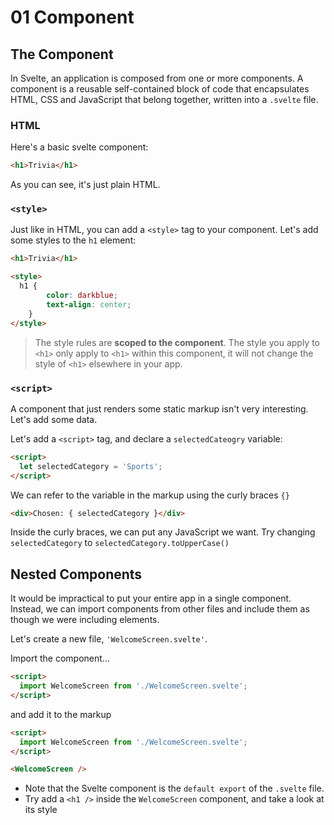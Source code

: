 # 01 Component

## The Component

In Svelte, an application is composed from one or more components. A component is a reusable self-contained block of code that encapsulates HTML, CSS and JavaScript that belong together, written into a `.svelte` file.

### HTML

Here's a basic svelte component:

```html
<h1>Trivia</h1>
```

As you can see, it's just plain HTML.

### `<style>`

Just like in HTML, you can add a `<style>` tag to your component. Let's add some styles to the `h1` element:

```html
<h1>Trivia</h1>

<style>
  h1 {
		color: darkblue;
		text-align: center;
	}
</style>
```

> The style rules are **scoped to the component**. The style you apply to `<h1>` only apply to `<h1>` within this component, it will not change the style of `<h1>` elsewhere in your app.

### `<script>`

A component that just renders some static markup isn't very interesting. Let's add some data.

Let's add a `<script>` tag, and declare a `selectedCateogry` variable:

```html
<script>
  let selectedCategory = 'Sports';
</script>
```

We can refer to the variable in the markup using the curly braces `{}`

```html
<div>Chosen: { selectedCategory }</div>
```

Inside the curly braces, we can put any JavaScript we want. Try changing `selectedCategory` to `selectedCategory.toUpperCase()`

## Nested Components

It would be impractical to put your entire app in a single component. Instead, we can import components from other files and include them as though we were including elements.

Let's create a new file, `'WelcomeScreen.svelte'`.

Import the component...

```html
<script>
  import WelcomeScreen from './WelcomeScreen.svelte';
</script>
```

and add it to the markup

```html
<script>
  import WelcomeScreen from './WelcomeScreen.svelte';
</script>

<WelcomeScreen />
```

- Note that the Svelte component is the `default export` of the `.svelte` file.
- Try add a `<h1 />` inside the `WelcomeScreen` component, and take a look at its style